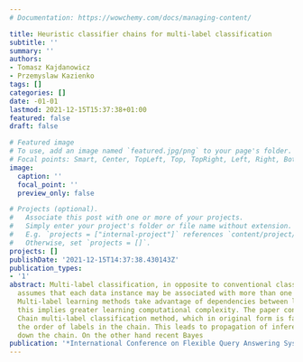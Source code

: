```yaml
---
# Documentation: https://wowchemy.com/docs/managing-content/

title: Heuristic classifier chains for multi-label classification
subtitle: ''
summary: ''
authors:
- Tomasz Kajdanowicz
- Przemyslaw Kazienko
tags: []
categories: []
date: -01-01
lastmod: 2021-12-15T15:37:38+01:00
featured: false
draft: false

# Featured image
# To use, add an image named `featured.jpg/png` to your page's folder.
# Focal points: Smart, Center, TopLeft, Top, TopRight, Left, Right, BottomLeft, Bottom, BottomRight.
image:
  caption: ''
  focal_point: ''
  preview_only: false

# Projects (optional).
#   Associate this post with one or more of your projects.
#   Simply enter your project's folder or file name without extension.
#   E.g. `projects = ["internal-project"]` references `content/project/deep-learning/index.md`.
#   Otherwise, set `projects = []`.
projects: []
publishDate: '2021-12-15T14:37:38.430143Z'
publication_types:
- '1'
abstract: Multi-label classification, in opposite to conventional classification,
  assumes that each data instance may be associated with more than one labels simultaneously.
  Multi-label learning methods take advantage of dependencies between labels, but
  this implies greater learning computational complexity. The paper considers Classifier
  Chain multi-label classification method, which in original form is fast, but assumes
  the order of labels in the chain. This leads to propagation of inference errors
  down the chain. On the other hand recent Bayes
publication: '*International Conference on Flexible Query Answering Systems*'
---
```

